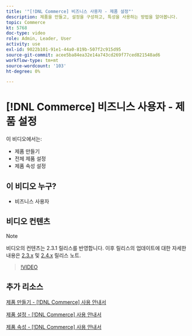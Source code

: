```yaml
---
title: '"[!DNL Commerce] 비즈니스 사용자 - 제품 설정"'
description: 제품을 만들고, 설정을 구성하고, 특성을 사용하는 방법을 알아봅니다.
topic: Commerce
kt: 5768
doc-type: video
role: Admin, Leader, User
activity: use
exl-id: 9022b101-91e1-44a0-819b-507f2c915d95
source-git-commit: acee5ba84ea32e14a743cd269f77ced821548ad6
workflow-type: tm+mt
source-wordcount: '103'
ht-degree: 0%

---
```


# [!DNL Commerce] 비즈니스 사용자 - 제품 설정

이 비디오에서는:

- 제품 만들기
- 전체 제품 설정
- 제품 속성 설정

## 이 비디오 누구?

- 비즈니스 사용자

## 비디오 컨텐츠

>[!NOTE]
>
>비디오의 컨텐츠는 2.3.1 릴리스를 반영합니다. 이후 릴리스의 업데이트에 대한 자세한 내용은 [ 2.3.x](https://devdocs.magento.com/guides/v2.3/release-notes/bk-release-notes.html) 및 [2.4.x](https://devdocs.magento.com/guides/v2.4/release-notes/bk-release-notes.html) 릴리스 노트.

>[!VIDEO](https://video.tv.adobe.com/v/35953?quality=12&learn=on)

## 추가 리소스

[제품 만들기 - [!DNL Commerce] 사용 안내서](https://docs.magento.com/user-guide/catalog/product-create.html)

[제품 설정 - [!DNL Commerce] 사용 안내서](https://docs.magento.com/user-guide/catalog/settings.html)

[제품 속성 - [!DNL Commerce] 사용 안내서](https://docs.magento.com/user-guide/catalog/product-attributes.html)

